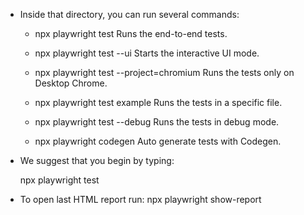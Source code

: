 * Inside that directory, you can run several commands:
  * npx playwright test
    Runs the end-to-end tests.

  * npx playwright test --ui
    Starts the interactive UI mode.

  * npx playwright test --project=chromium
    Runs the tests only on Desktop Chrome.

  * npx playwright test example
    Runs the tests in a specific file.

  * npx playwright test --debug
    Runs the tests in debug mode.

  * npx playwright codegen
    Auto generate tests with Codegen.

* We suggest that you begin by typing:

    npx playwright test

* To open last HTML report run:
  npx playwright show-report